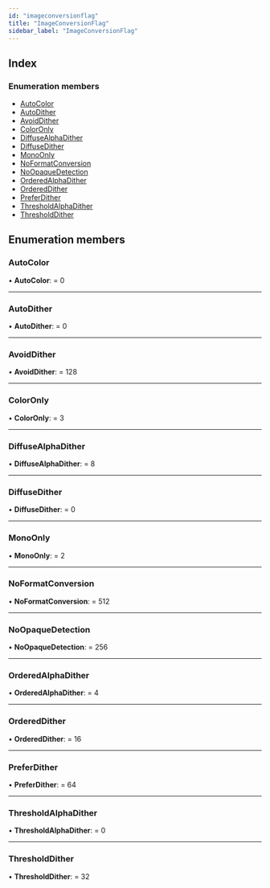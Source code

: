 ```yaml
---
id: "imageconversionflag"
title: "ImageConversionFlag"
sidebar_label: "ImageConversionFlag"
---
```


## Index

### Enumeration members

* [AutoColor](imageconversionflag.md#autocolor)
* [AutoDither](imageconversionflag.md#autodither)
* [AvoidDither](imageconversionflag.md#avoiddither)
* [ColorOnly](imageconversionflag.md#coloronly)
* [DiffuseAlphaDither](imageconversionflag.md#diffusealphadither)
* [DiffuseDither](imageconversionflag.md#diffusedither)
* [MonoOnly](imageconversionflag.md#monoonly)
* [NoFormatConversion](imageconversionflag.md#noformatconversion)
* [NoOpaqueDetection](imageconversionflag.md#noopaquedetection)
* [OrderedAlphaDither](imageconversionflag.md#orderedalphadither)
* [OrderedDither](imageconversionflag.md#ordereddither)
* [PreferDither](imageconversionflag.md#preferdither)
* [ThresholdAlphaDither](imageconversionflag.md#thresholdalphadither)
* [ThresholdDither](imageconversionflag.md#thresholddither)

## Enumeration members

###  AutoColor

• **AutoColor**: = 0

___

###  AutoDither

• **AutoDither**: = 0

___

###  AvoidDither

• **AvoidDither**: = 128

___

###  ColorOnly

• **ColorOnly**: = 3

___

###  DiffuseAlphaDither

• **DiffuseAlphaDither**: = 8

___

###  DiffuseDither

• **DiffuseDither**: = 0

___

###  MonoOnly

• **MonoOnly**: = 2

___

###  NoFormatConversion

• **NoFormatConversion**: = 512

___

###  NoOpaqueDetection

• **NoOpaqueDetection**: = 256

___

###  OrderedAlphaDither

• **OrderedAlphaDither**: = 4

___

###  OrderedDither

• **OrderedDither**: = 16

___

###  PreferDither

• **PreferDither**: = 64

___

###  ThresholdAlphaDither

• **ThresholdAlphaDither**: = 0

___

###  ThresholdDither

• **ThresholdDither**: = 32
